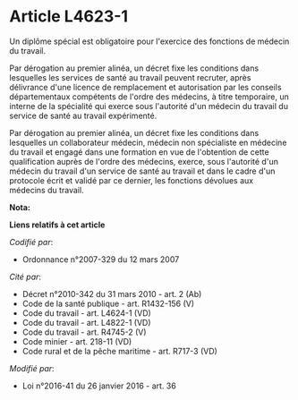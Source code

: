 # Article L4623-1

Un diplôme spécial est obligatoire pour l'exercice des fonctions de médecin du travail.

Par dérogation au premier alinéa, un décret fixe les conditions dans lesquelles les services de santé au travail peuvent
recruter, après délivrance d'une licence de remplacement et autorisation par les conseils départementaux compétents de
l'ordre des médecins, à titre temporaire, un interne de la spécialité qui exerce sous l'autorité d'un médecin du travail du
service de santé au travail expérimenté.

Par dérogation au premier alinéa, un décret fixe les conditions dans lesquelles un collaborateur médecin, médecin non
spécialiste en médecine du travail et engagé dans une formation en vue de l'obtention de cette qualification auprès de
l'ordre des médecins, exerce, sous l'autorité d'un médecin du travail d'un service de santé au travail et dans le cadre d'un
protocole écrit et validé par ce dernier, les fonctions dévolues aux médecins du travail.

**Nota:**



**Liens relatifs à cet article**

_Codifié par_:

  - Ordonnance n°2007-329 du 12 mars 2007

_Cité par_:

  - Décret n°2010-342 du 31 mars 2010 - art. 2 (Ab)
  - Code de la santé publique - art. R1432-156 (V)
  - Code du travail - art. L4624-1 (VD)
  - Code du travail - art. L4822-1 (VD)
  - Code du travail - art. R4745-2 (V)
  - Code minier - art. 218-11 (VD)
  - Code rural et de la pêche maritime - art. R717-3 (VD)

_Modifié par_:

  - Loi n°2016-41 du 26 janvier 2016 - art. 36
